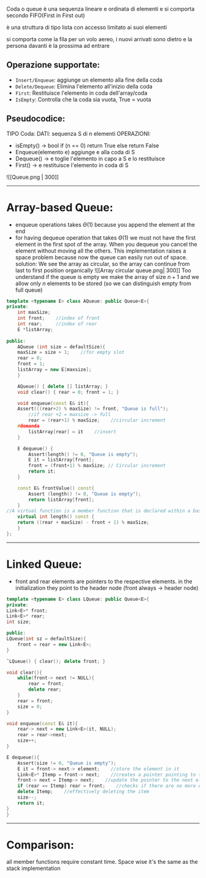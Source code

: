 Coda o queue è una sequenza lineare e ordinata di elementi e si comporta secondo FIFO(First in First out)

è una struttura di tipo lista con accesso limitato ai suoi elementi

si comporta come la fila per un volo aereo, i nuovi arrivati sono dietro e la persona davanti è la prossima ad entrare

## Operazione supportate:
- `Insert/Enqueue`: aggiunge un elemento alla fine della coda
- `Delete/Dequeue`: Elimina l'elemento all'inizio della coda
- `First`: Restituisce l'elemento in coda dell'array/coda
-  `IsEmpty`: Controlla che la coda sia vuota, True = vuota

## Pseudocodice:
TIPO Coda:
DATI: sequenza S di n elementi
OPERAZIONI:
- isEmpty() → bool
	if (n == 0) return True 
	else return False 
- Enqueue(elemento e)
	aggiunge e alla coda di S
- Dequeue() → e 
	toglie l'elemento in capo a S e lo restituisce
- First() → e 
	restituisce l'elemento in coda di S

![[Queue.png | 300]]

---
# Array-based Queue:

- enqueue operations takes $\Theta(1)$ because you append the element at the end
- for having dequeue operation that takes $\Theta(1)$ we must not have the first element in the first spot of the array. When you dequeue you cancel the element without moving all the others.
	This implementation raises a space problem because now the queue can easily run out of space.
	solution: We see the array as circular, so the array can continue from last to first position organically
![[Array circular queue.png| 300]]
Too understand if the queue is empty we make the array of size $n+1$ and we allow only $n$ elements to be stored (so we can distinguish empty from full queue)

```c++
template <typename E> class AQueue: public Queue<E>{
private:
	int maxSize;
	int front;    //index of front
	int rear;     //index of rear
	E *listArray;
	
public:
	AQueue (int size = defaultSize){
	maxSize = size + 1;    //for empty slot
	rear = 0; 
	front = 1;
	listArray = new E[maxsize];
	}

	AQueue() { delete [] listArray; } 
	void clear() { rear = 0; front = 1; }

	void enqueue(const E& it){
	Assert(((rear+2) % maxSize) != front, "Queue is full");
		//if rear +2 = maxsize -> full
		rear = (rear+1) % maxSize;    //circular increment
	#domanda 
		listArray[rear] = it    //insert
	}

	E dequeue() {  
		Assert(length() != 0, "Queue is empty"); 
		E it = listArray[front]; 
		front = (front+1) % maxSize; // Circular increment
		return it;
	}

	const E& frontValue() const{
		Assert (length() != 0, "Queue is empty");
		return listArray[front];
	}
//A virtual function is a member function that is declared within a base class and is re-defined (overridden) by a derived class.
	virtual int length() const {
	return ((rear + maxSize) - front + 1) % maxSize;
	}
};
```

---

# Linked Queue:

- front and rear elements are pointers to the respective elements. 
	in the initialization they point to the header node (front always → header node)

```c++
template <typename E> class LQueue: public Queue<E>{
private: 
Link<E>* front;
Link<E>* rear;
int size;

public:
LQueue(int sz = defaultSize){
	front = rear = new Link<E>;
}

˜LQueue() { clear(); delete front; } 

void clear(){
	while(front-> next != NULL){
		rear = front;
		delete rear;
	}
	rear = front;
	size = 0;
}

void enqueue(const E& it){
	rear-> next = new Link<E>(it, NULL);
	rear = rear->next;
	size++;
}

E dequeue(){
	Assert(size != 0, "Queue is empty");
	E it = front-> next-> element;    //store the element in it
	Link<E>* Itemp = front-> next;    //creates a pointer pointing to the element to dequeue
	front-> next = Itemp-> next;    //update the pointer to the next element of the list before dequeueing
	if (rear == Itemp) rear = front;    //checks if there are no more element in the list (rear == itemp) if true queue is empty
	delete Itemp;    //effectively deleting the item
	size--;
	return it;
}
}
```

---

# Comparison:
all member functions require constant time.
Space wise it's the same as the stack implementation